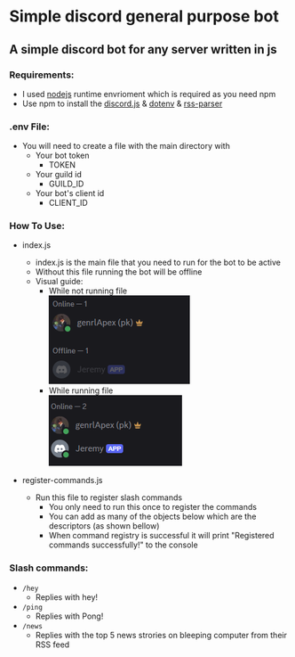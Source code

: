 # Simple discord general purpose bot

## A simple discord bot for any server written in js


### Requirements:<br>
- I used <a href="https://nodejs.org/en">nodejs</a> runtime envrioment which is required as you need npm
- Use npm to install the <a href="https://discord.js.org/">discord.js</a> & <a href="https://www.npmjs.com/package/dotenv">dotenv</a> & <a href="https://www.npmjs.com/package/rss-parser">rss-parser</a>


### .env File:
- You will need to create a file with the main directory with
    - Your bot token
        - TOKEN
    - Your guild id
        - GUILD_ID
    - Your bot's client id
        - CLIENT_ID



### How To Use:
- index.js
    - index.js is the main file that you need to run for the bot to be active
    - Without this file running the bot will be offline
    - Visual guide:
        - While not running file<br>
            ![alt text](assets/imgs/offline.png)
        - While running file<br>
            ![alt text](assets/imgs/online.png)

- register-commands.js
    - Run this file to register slash commands
        - You only need to run this once to register the commands
        - You can add as many of the objects below which are the descriptors (as shown bellow)
        - When command registry is successful it will print "Registered commands successfully!" to the console



### Slash commands:
- ```/hey ```
    - Replies with hey!
- ```/ping```
    - Replies with Pong!
- ```/news```
    - Replies with the top 5 news strories on bleeping computer from their RSS feed
